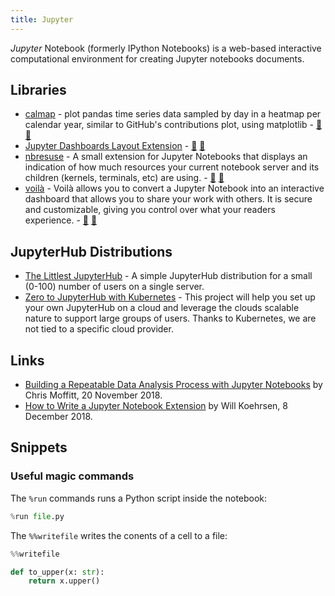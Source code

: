```yaml
---
title: Jupyter
---
```


<dfn>Jupyter</dfn> Notebook (formerly IPython Notebooks) is a web-based interactive computational environment for creating Jupyter notebooks documents.

## Libraries

-   [calmap](https://pythonhosted.org/calmap) - plot pandas time series data sampled by day in a heatmap per calendar year, similar to GitHub's contributions plot, using matplotlib - [:octopus:](https://github.com/martijnvermaat/calmap "calmap on GitHub") [:snake:](https://pypi.org/project/calmap/ "calmap on PyPi")
-   [Jupyter Dashboards Layout Extension](http://jupyter-dashboards-layout.readthedocs.io/) - [:octopus:](https://github.com/jupyter/dashboards "Jupyter Dashboard on GitHub") [:snake:](https://pypi.org/project/jupyter_dashboards/ "Jupyter Dashboard on PyPi")
-   [nbresuse](https://github.com/yuvipanda/nbresuse "nbresuse on GitHub") - A small extension for Jupyter Notebooks that displays an indication of how much resources your current notebook server and its children (kernels, terminals, etc) are using. - [:octopus:](https://github.com/martijnvermaat/nbresuse "nbresuse on GitHub") [:snake:](https://pypi.org/project/nbresuse/ "nbresuse on PyPi")
-   [voilà](https://voila.readthedocs.io/) - Voilà allows you to convert a Jupyter Notebook into an interactive dashboard that allows you to share your work with others. It is secure and customizable, giving you control over what your readers experience. - [:octopus:](https://github.com/QuantStack/voila/ "voilà on GitHub") [:snake:](https://pypi.org/project/voila/ "voilà on PyPi")

## JupyterHub Distributions

-   [The Littlest JupyterHub](http://tljh.jupyter.org/en/latest/index.html) - A simple JupyterHub distribution for a small (0-100) number of users on a single server.
-   [Zero to JupyterHub with Kubernetes](https://zero-to-jupyterhub.readthedocs.io/en/latest/index.html) - This project will help you set up your own JupyterHub on a cloud and leverage the clouds scalable nature to support large groups of users. Thanks to Kubernetes, we are not tied to a specific cloud provider.

## Links

-   [Building a Repeatable Data Analysis Process with Jupyter Notebooks](http://pbpython.com/notebook-process.html) by Chris Moffitt, 20 November 2018.
-   [How to Write a Jupyter Notebook Extension](https://towardsdatascience.com/how-to-write-a-jupyter-notebook-extension-a63f9578a38c) by Will Koehrsen, 8 December 2018.

## Snippets

### Useful magic commands

The `%run` commands runs a Python script inside the notebook:

```python
%run file.py
```

The `%%writefile` writes the conents of a cell to a file:

```python
%%writefile

def to_upper(x: str):
    return x.upper()
```

